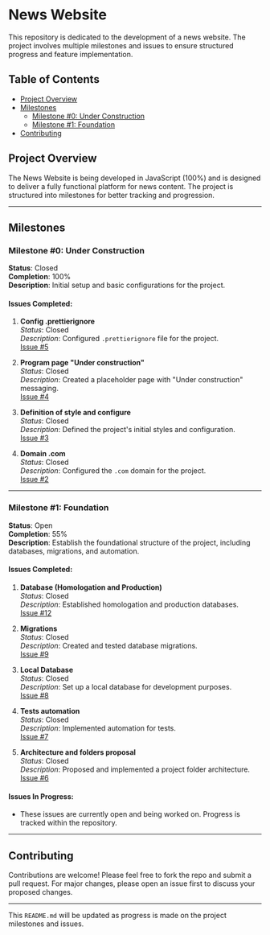 # News Website

This repository is dedicated to the development of a news website. The project involves multiple milestones and issues to ensure structured progress and feature implementation.

## Table of Contents

- [Project Overview](#project-overview)
- [Milestones](#milestones)
  - [Milestone #0: Under Construction](#milestone-0-under-construction)
  - [Milestone #1: Foundation](#milestone-1-foundation)
- [Contributing](#contributing)

## Project Overview

The News Website is being developed in JavaScript (100%) and is designed to deliver a fully functional platform for news content. The project is structured into milestones for better tracking and progression.

---

## Milestones

### Milestone #0: Under Construction

**Status**: Closed  
**Completion**: 100%  
**Description**: Initial setup and basic configurations for the project.

#### Issues Completed:

1. **Config .prettierignore**  
   _Status_: Closed  
   _Description_: Configured `.prettierignore` file for the project.  
   [Issue #5](https://github.com/LeandroMileski/news-website/issues/5)

2. **Program page "Under construction"**  
   _Status_: Closed  
   _Description_: Created a placeholder page with "Under construction" messaging.  
   [Issue #4](https://github.com/LeandroMileski/news-website/issues/4)

3. **Definition of style and configure**  
   _Status_: Closed  
   _Description_: Defined the project's initial styles and configuration.  
   [Issue #3](https://github.com/LeandroMileski/news-website/issues/3)

4. **Domain .com**  
   _Status_: Closed  
   _Description_: Configured the `.com` domain for the project.  
   [Issue #2](https://github.com/LeandroMileski/news-website/issues/2)

---

### Milestone #1: Foundation

**Status**: Open  
**Completion**: 55%  
**Description**: Establish the foundational structure of the project, including databases, migrations, and automation.

#### Issues Completed:

1. **Database (Homologation and Production)**  
   _Status_: Closed  
   _Description_: Established homologation and production databases.  
   [Issue #12](https://github.com/LeandroMileski/news-website/issues/12)

2. **Migrations**  
   _Status_: Closed  
   _Description_: Created and tested database migrations.  
   [Issue #9](https://github.com/LeandroMileski/news-website/issues/9)

3. **Local Database**  
   _Status_: Closed  
   _Description_: Set up a local database for development purposes.  
   [Issue #8](https://github.com/LeandroMileski/news-website/issues/8)

4. **Tests automation**  
   _Status_: Closed  
   _Description_: Implemented automation for tests.  
   [Issue #7](https://github.com/LeandroMileski/news-website/issues/7)

5. **Architecture and folders proposal**  
   _Status_: Closed  
   _Description_: Proposed and implemented a project folder architecture.  
   [Issue #6](https://github.com/LeandroMileski/news-website/issues/6)

#### Issues In Progress:

- These issues are currently open and being worked on. Progress is tracked within the repository.

---

## Contributing

Contributions are welcome! Please feel free to fork the repo and submit a pull request. For major changes, please open an issue first to discuss your proposed changes.

---

This `README.md` will be updated as progress is made on the project milestones and issues.
